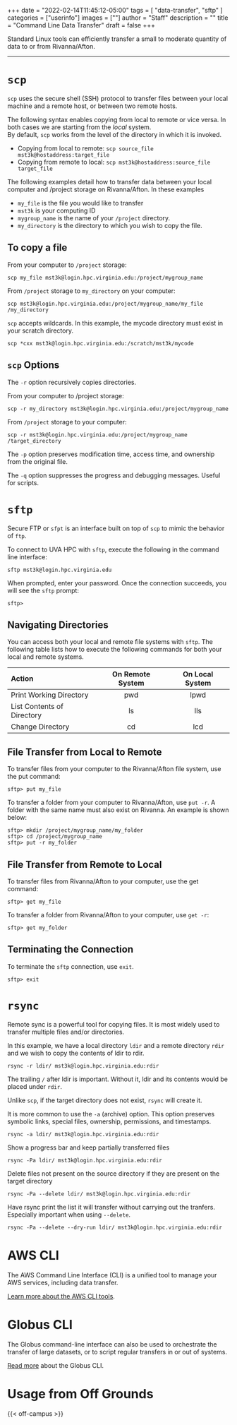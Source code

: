 +++
date = "2022-02-14T11:45:12-05:00"
tags = [
        "data-transfer",
        "sftp"
        ]
categories = ["userinfo"]
images = [""]
author = "Staff"
description = ""
title = "Command Line Data Transfer"
draft = false
+++

<p class="lead">Standard Linux tools can efficiently transfer a small to moderate quantity of data to or from Rivanna/Afton.</p>

- - -

# `scp`

`scp` uses the secure shell (SSH) protocol to transfer files between your local machine and a remote host, or between two remote hosts.

The following syntax enables copying from local to remote or vice versa. In both cases we are starting from the _local_ system.  
By default, `scp` works from the level of the directory in which it is invoked.

- Copying from local to remote: `scp source_file mst3k@hostaddress:target_file`
- Copying from remote to local: `scp mst3k@hostaddress:source_file target_file`

The following examples detail how to transfer data between your local computer and /project storage on Rivanna/Afton. In these examples

- `my_file` is the file you would like to transfer
- `mst3k` is your computing ID
- `mygroup_name` is the name of your `/project` directory.
- `my_directory` is the directory to which you wish to copy the file.

## To copy a file

From your computer to `/project` storage:

```
scp my_file mst3k@login.hpc.virginia.edu:/project/mygroup_name
```

From `/project` storage to `my_directory` on your computer:

```
scp mst3k@login.hpc.virginia.edu:/project/mygroup_name/my_file /my_directory
```

`scp` accepts wildcards.  In this example, the mycode directory must exist in your scratch directory.

```
scp *cxx mst3k@login.hpc.virginia.edu:/scratch/mst3k/mycode
```

## `scp` Options

The `-r` option recursively copies directories.

From your computer to /project storage:

```
scp -r my_directory mst3k@login.hpc.virginia.edu:/project/mygroup_name
```

From `/project` storage to your computer:

```
scp -r mst3k@login.hpc.virginia.edu:/project/mygroup_name /target_directory
```

The `-p` option preserves modification time, access time, and ownership from the original file.

The `-q` option suppresses the progress and debugging messages. Useful for scripts.

# `sftp`

Secure FTP or `sfpt` is an interface built on top of `scp` to mimic the behavior of `ftp`.

To connect to UVA HPC with `sftp`, execute the following in the command line interface:

```
sftp mst3k@login.hpc.virginia.edu
```

When prompted, enter your password. Once the connection succeeds, you will see the `sftp` prompt:

```
sftp>
```

## Navigating Directories

You can access both your local and remote file systems with `sftp`. The following table lists how to execute the following commands for both your local and remote systems.

| Action                    |On Remote System  | On Local System |
| :-------                  |:----------:      |   :-----:       |
|Print Working Directory    |    pwd           |     lpwd        |
|List Contents of Directory |    ls            |     lls         |
|Change Directory           |    cd            |     lcd         |

## File Transfer from Local to Remote

To transfer files from your computer to the Rivanna/Afton file system, use the put command:

```
sftp> put my_file
```

To transfer a folder from your computer to Rivanna/Afton, use `put -r`. A folder with the same name must also exist on Rivanna. An example is shown below:

```
sftp> mkdir /project/mygroup_name/my_folder
sftp> cd /project/mygroup_name
sftp> put -r my_folder
```

## File Transfer from Remote to Local

To transfer files from Rivanna/Afton to your computer, use the get command:

```
sftp> get my_file
```

To transfer a folder from Rivanna/Afton to your computer, use `get -r`:

```
sftp> get my_folder
```

## Terminating the Connection

To terminate the `sftp` connection, use `exit`.

```
sftp> exit
```

# `rsync`

Remote sync is a powerful tool for copying files.  It is most widely used to transfer multiple files and/or directories.

In this example, we have a local directory `ldir` and a remote directory `rdir` and we wish to copy the contents of ldir to rdir. 

```
rsync -r ldir/ mst3k@login.hpc.virginia.edu:rdir
```

The trailing `/` after ldir is important.  Without it, ldir and its contents would be placed under `rdir`.

Unlike `scp`, if the target directory does not exist, `rsync` will create it.  

It is more common to use the `-a` (archive) option.  This option preserves symbolic links, special files, ownership, permissions, and timestamps.

```
rsync -a ldir/ mst3k@login.hpc.virginia.edu:rdir
```

Show a progress bar and keep partially transferred files

```
rsync -Pa ldir/ mst3k@login.hpc.virginia.edu:rdir
```

Delete files not present on the source directory if they are present on the target directory

```
rsync -Pa --delete ldir/ mst3k@login.hpc.virginia.edu:rdir
```

Have rsync print the list it will transfer without carrying out the tranfers.  Especially important when using `--delete`.

```
rsync -Pa --delete --dry-run ldir/ mst3k@login.hpc.virginia.edu:rdir
```

# AWS CLI

The AWS Command Line Interface (CLI) is a unified tool to manage your AWS services, including data transfer.

[Learn more about the AWS CLI tools](/userinfo/howtos/storage/aws-s3/).

# Globus CLI

The Globus command-line interface can also be used to orchestrate the transfer of large datasets, or to script regular transfers in or out of systems.

[Read more](/userinfo/howtos/storage/globus-cli/) about the Globus CLI.

# Usage from Off Grounds

{{< off-campus >}}

